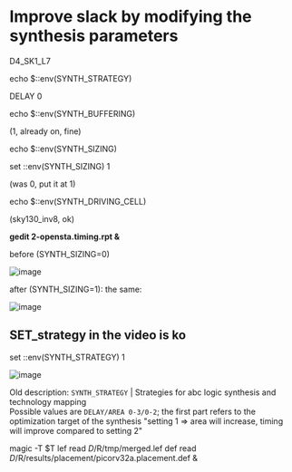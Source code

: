 # Improve slack by modifying the synthesis parameters

D4_SK1_L7

echo $::env(SYNTH_STRATEGY)

DELAY 0

echo $::env(SYNTH_BUFFERING)

(1, already on, fine)

echo $::env(SYNTH_SIZING)

set ::env(SYNTH_SIZING) 1

(was 0, put it at 1)

echo $::env(SYNTH_DRIVING_CELL)

(sky130_inv8, ok)



**gedit 2-opensta.timing.rpt &**

before (SYNTH_SIZING=0)

![image](https://github.com/user-attachments/assets/9e8ddfb4-ef6a-4014-a1f0-e9dfd6652730)

after (SYNTH_SIZING=1): the same:

![image](https://github.com/user-attachments/assets/9fc2afc4-a485-49c2-a154-32d7abd99ed3)




## SET_strategy in the video is ko

set ::env(SYNTH_STRATEGY) 1

![image](https://github.com/user-attachments/assets/944bee52-d364-4916-b7a8-2945e5c0fb1d)

Old description:
`SYNTH_STRATEGY` | Strategies for abc logic synthesis and technology mapping <br> Possible values are `DELAY/AREA 0-3/0-2`; the first part refers to the optimization target of the synthesis
"setting 1 => area will increase, timing will improve compared to setting 2"





magic -T $T lef read $D/$R/tmp/merged.lef def read $D/$R/results/placement/picorv32a.placement.def &
